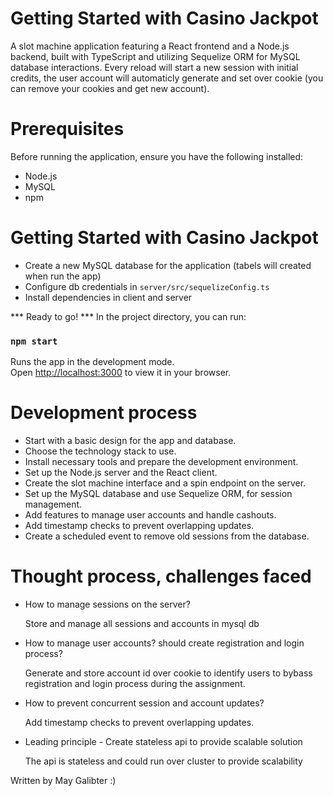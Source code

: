# Getting Started with Casino Jackpot

A slot machine application featuring a React frontend and a Node.js backend,
built with TypeScript and utilizing Sequelize ORM for MySQL database interactions.
Every reload will start a new session with initial credits, 
the user account will automaticly generate and set over cookie (you can remove your cookies and get new account).

# Prerequisites
Before running the application, ensure you have the following installed:
- Node.js
- MySQL 
- npm

# Getting Started with Casino Jackpot

- Create a new MySQL database for the application (tabels will created when run the app)
- Configure db credentials in `server/src/sequelizeConfig.ts`
- Install dependencies in client and server

 *** Ready to go! ***
  In the project directory, you can run:

  ### `npm start`
  
  Runs the app in the development mode.\
  Open [http://localhost:3000](http://localhost:3000) to view it in your browser.

  # Development process
  - Start with a basic design for the app and database.
  - Choose the technology stack to use.
  - Install necessary tools and prepare the development environment.
  - Set up the Node.js server and the React client.
  - Create the slot machine interface and a spin endpoint on the server.
  - Set up the MySQL database and use Sequelize ORM, for session management.
  - Add features to manage user accounts and handle cashouts.
  - Add timestamp checks to prevent overlapping updates.
  - Create a scheduled event to remove old sessions from the database.

  # Thought process, challenges faced
  - How to manage sessions on the server?

    Store and manage all sessions and accounts in mysql db

  - How to manage user accounts? should create registration and login process?
    
     Generate and store account id over cookie to identify users to bybass registration and login process during the assignment.
    
  - How to prevent concurrent session and account updates?
    
    Add timestamp checks to prevent overlapping updates.
    
  - Leading principle - Create stateless api to provide scalable solution
    
    The api is stateless and could run over cluster to provide scalability

Written by May Galibter :)
